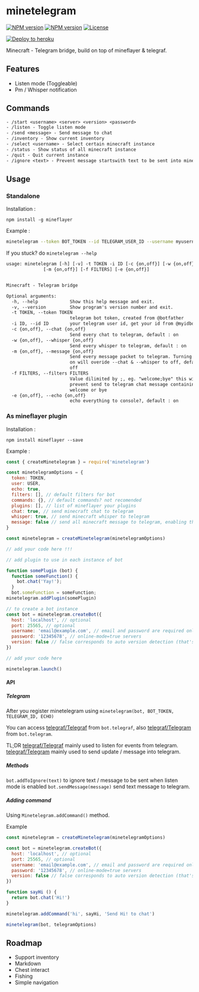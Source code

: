 # minetelegram

[![NPM version](https://img.shields.io/npm/v/minetelegram?label=npm%20package)](https://www.npmjs.com/package/minetelegram)
[![NPM version](https://img.shields.io/node/v/minetelegram)](https://www.npmjs.com/package/minetelegram)
[![License](https://img.shields.io/npm/l/minetelegram)](https://github.com/hexatester/minetelegram/blob/master/LICENSE)

[![Deploy to heroku](https://www.herokucdn.com/deploy/button.png)](https://heroku.com/deploy?template=https://github.com/hexatester/minetelegram)

Minecraft - Telegram bridge, build on top of mineflayer &amp; telegraf.

## Features

- Listen mode (Toggleable)
- Pm / Whisper notification

## Commands

```txt
- /start <username> <server> <version> <password>
- /listen - Toggle listen mode
- /send <message> - Send message to chat
- /inventory - Show current inventory
- /select <username> - Select certain minecraft instance
- /status - Show status of all minecraft instance
- /quit - Quit current instance
- /ignore <text> - Prevent message startswith text to be sent into minecraft chat on listen mode
```

## Usage

### Standalone

Installation :

`npm install -g mineflayer`

Example :

```bash
minetelegram --token BOT_TOKEN --id TELEGRAM_USER_ID --username myusername --server play.myserver.mine --mcversion 1.13.2
```

If you stuck? do `minetelegram --help`

```txt
usage: minetelegram [-h] [-v] -t TOKEN -i ID [-c {on,off}] [-w {on,off}]
              [-m {on,off}] [-f FILTERS] [-e {on,off}]


Minecraft - Telegram bridge

Optional arguments:
  -h, --help            Show this help message and exit.
  -v, --version         Show program's version number and exit.
  -t TOKEN, --token TOKEN
                        telegram bot token, created from @botfather
  -i ID, --id ID        your telegram user id, get your id from @myidbot
  -c {on,off}, --chat {on,off}
                        Send every chat to telegram, default : on
  -w {on,off}, --whisper {on,off}
                        Send every whisper to telegram, default : on
  -m {on,off}, --message {on,off}
                        Send every message packet to telegram. Turning this
                        on will overide --chat & --whisper to off, default :
                        off
  -f FILTERS, --filters FILTERS
                        Value dilimited by ;, eg. "welcome;bye" this will
                        prevent send to telegram chat message containing
                        welcome or bye
  -e {on,off}, --echo {on,off}
                        echo everything to console?, default : on
```

### As mineflayer plugin

Installation :

`npm install mineflayer --save`

Example :

```js
const { createMinetelegram } = require('minetelegram')

const minetelegramOptions = {
  token: TOKEN,
  user: USER,
  echo: true,
  filters: [], // default filters for bot
  commands: {}, // default commands? not recomended
  plugins: [], // list of mineflayer your plugins
  chat: true, // send minecraft chat to telegram
  whisper: true, // send minecraft whisper to telegram
  message: false // send all minecraft message to telegram, enabling this will overide chat & whisper to false
}

const minetelegram = createMinetelegram(minetelegramOptions)

// add your code here !!!

// add plugin to use in each instance of bot

function somePlugin (bot) {
  function someFunction() {
    bot.chat('Yay!');
  }
  bot.someFunction = someFunction;
minetelegram.addPlugin(somePlugin)

// to create a bot instance
const bot = minetelegram.createBot({
  host: 'localhost', // optional
  port: 25565, // optional
  username: 'email@example.com', // email and password are required only for
  password: '12345678', // online-mode=true servers
  version: false // false corresponds to auto version detection (that's the default), put for example "1.8.8" if you need a specific version
})

// add your code here

minetelegram.launch()
```

#### API

##### Telegram

After you register minetelegram using `minetelegram(bot, BOT_TOKEN, TELEGRAM_ID, ECHO)`

You can access [telegraf/Telegraf](https://telegraf.js.org/#/?id=telegraf) from `bot.telegraf`,
also [telegraf/Telegram](https://telegraf.js.org/#/?id=telegram) from `bot.telegram`.

TL;DR
[telegraf/Telegraf](https://telegraf.js.org/#/?id=telegraf) mainly used to listen for events from telegram.
[telegraf/Telegram](https://telegraf.js.org/#/?id=telegram) mainly used to send update / message into telegram.

##### Methods

`bot.addToIgnore(text)` to ignore text / message to be sent when listen mode is enabled
`bot.sendMessage(message)` send text message to telegram.

##### Adding command

Using `Minetelegram.addCommand()` method.

Example

```js
const minetelegram = createMinetelegram(minetelegramOptions)

const bot = minetelegram.createBot({
  host: 'localhost', // optional
  port: 25565, // optional
  username: 'email@example.com', // email and password are required only for
  password: '12345678', // online-mode=true servers
  version: false // false corresponds to auto version detection (that's the default), put for example "1.8.8" if you need a specific version
})

function sayHi () {
  return bot.chat('Hi!')
}

minetelegram.addCommand('hi', sayHi, 'Send Hi! to chat')

minetelegram(bot, telegramOptions)
```

## Roadmap

- Support inventory
- Markdown
- Chest interact
- Fishing
- Simple navigation
